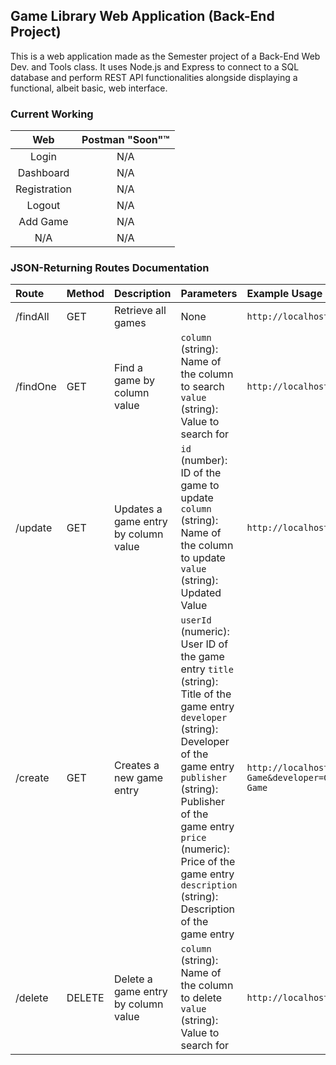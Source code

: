 ## Game Library Web Application (Back-End Project)

This is a web application made as the Semester project of a Back-End Web Dev. and Tools class. It uses Node.js and Express to connect to a SQL database and perform REST API functionalities alongside displaying a functional, albeit basic, web interface.

### Current Working

| Web | Postman "Soon":tm: |
|:--:|:--:|
| Login | N/A |
| Dashboard | N/A |
| Registration | N/A |
| Logout | N/A |
| Add Game | N/A |
| N/A | N/A |

### JSON-Returning Routes Documentation

| Route | Method | Description | Parameters | Example Usage |
|:------|:-------|:------------|:-----------|:--------------|
|/findAll|GET|Retrieve all games|None|`http://localhost:3000/findAll`|
|/findOne|GET|Find a game by column value|`column` (string): Name of the column to search<br />`value` (string): Value to search for|`http://localhost:3000/findOne?column=title&value=Deep`|
|/update|GET|Updates a game entry by column value|`id` (number): ID of the game to update<br>`column` (string): Name of the column to update<br>`value` (string): Updated Value|`http://localhost:3000/update?id=1&column=price&value=139999`|
|/create|GET|Creates a new game entry|`userId` (numeric): User ID of the game entry `title` (string): Title of the game entry<br>`developer` (string): Developer of the game entry<br>`publisher` (string): Publisher of the game entry<br>`price` (numeric): Price of the game entry<br>`description` (string): Description of the game entry<br>|`http://localhost:3000/create?title=New Game&developer=GameDev&publisher=PublisherX&price=139999&description=Awesome Game`|
|/delete|DELETE|Delete a game entry by column value|`column` (string): Name of the column to delete<br />`value` (string): Value to search for|`http://localhost:3000/delete?column=title&value=Old`|
